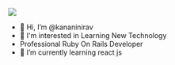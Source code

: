 ![](https://komarev.com/ghpvc/?username=kananinirav&color=green)

- 👋 Hi, I’m @kananinirav
- 👀 I'm interested in Learning New Technology
- Professional Ruby On Rails Developer
- 🌱 I’m currently learning react js


<!---
kananinirav/kananinirav is a ✨ special ✨ repository because its `README.md` (this file) appears on your GitHub profile.
You can click the Preview link to take a look at your changes.
--->
